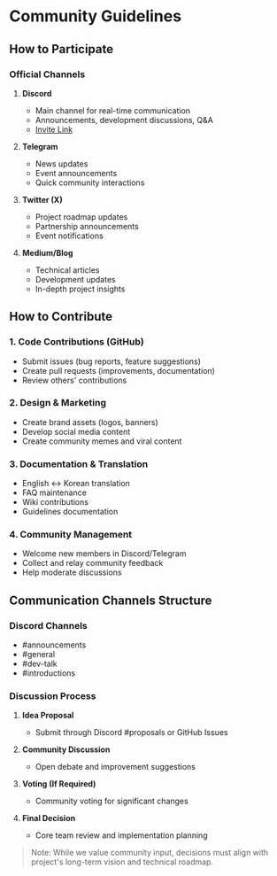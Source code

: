# Community Guidelines

## How to Participate

### Official Channels

1. **Discord**
   - Main channel for real-time communication
   - Announcements, development discussions, Q&A
   - [Invite Link](https://discord.gg/RT5jhBKq)

2. **Telegram**
   - News updates
   - Event announcements
   - Quick community interactions

3. **Twitter (X)**
   - Project roadmap updates
   - Partnership announcements
   - Event notifications

4. **Medium/Blog**
   - Technical articles
   - Development updates
   - In-depth project insights

## How to Contribute

### 1. Code Contributions (GitHub)
- Submit issues (bug reports, feature suggestions)
- Create pull requests (improvements, documentation)
- Review others' contributions

### 2. Design & Marketing
- Create brand assets (logos, banners)
- Develop social media content
- Create community memes and viral content

### 3. Documentation & Translation
- English ↔ Korean translation
- FAQ maintenance
- Wiki contributions
- Guidelines documentation

### 4. Community Management
- Welcome new members in Discord/Telegram
- Collect and relay community feedback
- Help moderate discussions

## Communication Channels Structure

### Discord Channels
- #announcements
- #general
- #dev-talk
- #introductions

### Discussion Process
1. **Idea Proposal**
   - Submit through Discord #proposals or GitHub Issues

2. **Community Discussion**
   - Open debate and improvement suggestions

3. **Voting (If Required)**
   - Community voting for significant changes

4. **Final Decision**
   - Core team review and implementation planning

> Note: While we value community input, decisions must align with project's long-term vision and technical roadmap.
